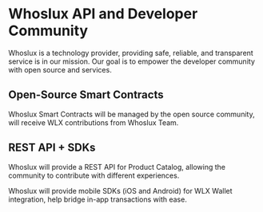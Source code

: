 # Whoslux API and Developer Community

Whoslux is a technology provider, providing safe, reliable, and transparent service is in our mission. Our goal is to empower the developer community with open source and services.

## Open-Source Smart Contracts
Whoslux Smart Contracts will be managed by the open source community, will receive WLX contributions from Whoslux Team.

## REST API + SDKs
Whoslux will provide a REST API for Product Catalog, allowing the community to contribute with different experiences.

Whoslux will provide mobile SDKs (iOS and Android) for WLX Wallet integration, help bridge in-app transactions with ease.
